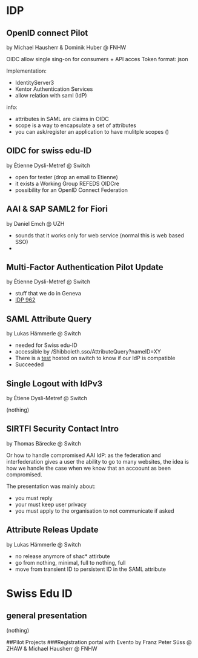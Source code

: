 # IDP
## OpenID connect Pilot
by Michael Hausherr & Dominik Huber @ FNHW

OIDC allow single sing-on for consumers + API acces
Token format: json

Implementation:
 - IdentityServer3
 - Kentor Authentication Services
  - allow relation with saml (IdP)

info:
 - attributes in SAML are claims in OIDC
 - scope is a way to encapsulate a set of attributes
 - you can ask/register an application to have mulitple scopes ()

## OIDC for swiss edu-ID
by Étienne Dysli-Metref @ Switch
  - open for tester (drop an email to Etienne)
  - it exists a Working Group REFEDS OIDCre
  - possibility for an OpenID Connect Federation

## AAI & SAP SAML2 for Fiori
by Daniel Emch @ UZH
 - sounds that it works only for web service (normal this is web based SSO)
 -

## Multi-Factor Authentication Pilot Update
by Étienne Dysli-Metref @ Switch
 - stuff that we do in Geneva
 - [IDP 962](https://issues.shibboleth.net/jira/browse/IDP-962)

## SAML Attribute Query
by Lukas Hämmerle @ Switch
 - needed for Swiss edu-ID
 - accessible by /Shibboleth.sso/AttributeQuery?nameID=XY
 - There is a [test](http://av.aai.switch.ch/aai/attribute-query-test) hosted on switch to know if our IdP is compatible
  - Succeeded

## Single Logout with IdPv3
by Étiene Dysli-Metref @ Switch

(nothing)

## SIRTFI Security Contact Intro
by Thomas Bärecke @ Switch

Or how to handle compromised AAI IdP: as the federation and interfederation gives a user the ability to go to many websites, the idea is how we handle the case when we know that an accoount as been compromised.

The presentation was mainly about:
 - you must reply
 - your must keep user privacy
 - you must apply to the organisation to not communicate if asked

## Attribute Releas Update
by Lukas Hämmerle @ Switch
 - no release anymore of shac* attirbute
 - go from nothing, minimal, full to nothing, full
 - move from transient ID to persistent ID in the SAML attribute

# Swiss Edu ID
## general presentation
(nothing)

##Pilot Projects
###Registration portal with Evento
by Franz Peter Süss @ ZHAW & Michael Hausherr @ FNHW
